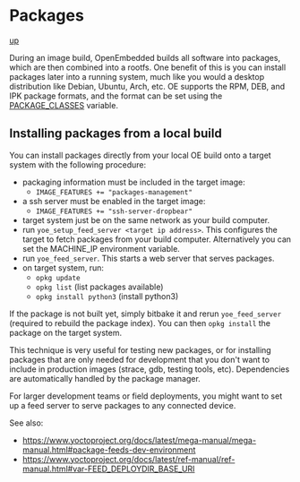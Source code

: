 # Packages

[up](README.md)

During an image build, OpenEmbedded builds all software into packages, which are then
combined into a rootfs. One benefit of this is you can install packages later into a
running system, much like you would a desktop distribution like Debian, Ubuntu, Arch,
etc. OE supports the RPM, DEB, and IPK package formats, and the format can be set using the
[PACKAGE_CLASSES](https://www.yoctoproject.org/docs/latest/mega-manual/mega-manual.html#var-PACKAGE_CLASSES)
variable.

## Installing packages from a local build

You can install packages directly from your local OE build onto a target system with the
following procedure:

- packaging information must be included in the target image:
  - `IMAGE_FEATURES += "packages-management"`
- a ssh server must be enabled in the target image:
  - `IMAGE_FEATURES += "ssh-server-dropbear"`
- target system just be on the same network as your build computer.
- run `yoe_setup_feed_server <target ip address>`. This configures the target to fetch packages
  from your build computer. Alternatively you can set the MACHINE_IP environment variable.
- run `yoe_feed_server`. This starts a web server that serves packages.
- on target system, run:
  - `opkg update`
  - `opkg list` (list packages available)
  - `opkg install python3` (install python3)

If the package is not built yet, simply bitbake it and rerun `yoe_feed_server`
(required to rebuild the package index). You can then `opkg install` the package
on the target system.

This technique is very useful for testing new packages, or for installing packages that
are only needed for development that you don't want to include in production images
(strace, gdb, testing tools, etc). Dependencies are automatically handled by the package
manager.

For larger development teams or field deployments, you might want to set up a feed server
to serve packages to any connected device.

See also:

- https://www.yoctoproject.org/docs/latest/mega-manual/mega-manual.html#package-feeds-dev-environment
- https://www.yoctoproject.org/docs/latest/ref-manual/ref-manual.html#var-FEED_DEPLOYDIR_BASE_URI

